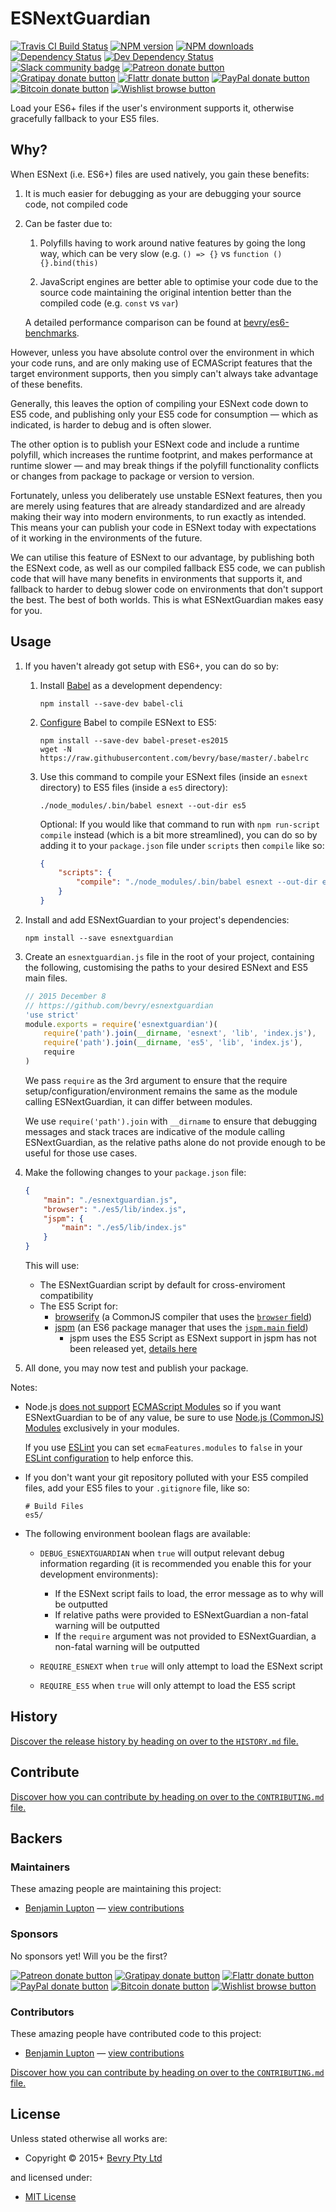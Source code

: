 <!-- TITLE/ -->

<h1>ESNextGuardian</h1>

<!-- /TITLE -->


<!-- BADGES/ -->

<span class="badge-travisci"><a href="http://travis-ci.org/bevry/esnextguardian" title="Check this project's build status on TravisCI"><img src="https://img.shields.io/travis/bevry/esnextguardian/master.svg" alt="Travis CI Build Status" /></a></span>
<span class="badge-npmversion"><a href="https://npmjs.org/package/esnextguardian" title="View this project on NPM"><img src="https://img.shields.io/npm/v/esnextguardian.svg" alt="NPM version" /></a></span>
<span class="badge-npmdownloads"><a href="https://npmjs.org/package/esnextguardian" title="View this project on NPM"><img src="https://img.shields.io/npm/dm/esnextguardian.svg" alt="NPM downloads" /></a></span>
<span class="badge-daviddm"><a href="https://david-dm.org/bevry/esnextguardian" title="View the status of this project's dependencies on DavidDM"><img src="https://img.shields.io/david/bevry/esnextguardian.svg" alt="Dependency Status" /></a></span>
<span class="badge-daviddmdev"><a href="https://david-dm.org/bevry/esnextguardian#info=devDependencies" title="View the status of this project's development dependencies on DavidDM"><img src="https://img.shields.io/david/dev/bevry/esnextguardian.svg" alt="Dev Dependency Status" /></a></span>
<br class="badge-separator" />
<span class="badge-slackin"><a href="https://slack.bevry.me" title="Join this project's slack community"><img src="https://slack.bevry.me/badge.svg" alt="Slack community badge" /></a></span>
<span class="badge-patreon"><a href="http://patreon.com/bevry" title="Donate to this project using Patreon"><img src="https://img.shields.io/badge/patreon-donate-yellow.svg" alt="Patreon donate button" /></a></span>
<span class="badge-gratipay"><a href="https://www.gratipay.com/bevry" title="Donate weekly to this project using Gratipay"><img src="https://img.shields.io/badge/gratipay-donate-yellow.svg" alt="Gratipay donate button" /></a></span>
<span class="badge-flattr"><a href="https://flattr.com/profile/balupton" title="Donate to this project using Flattr"><img src="https://img.shields.io/badge/flattr-donate-yellow.svg" alt="Flattr donate button" /></a></span>
<span class="badge-paypal"><a href="https://bevry.me/paypal" title="Donate to this project using Paypal"><img src="https://img.shields.io/badge/paypal-donate-yellow.svg" alt="PayPal donate button" /></a></span>
<span class="badge-bitcoin"><a href="https://bevry.me/bitcoin" title="Donate once-off to this project using Bitcoin"><img src="https://img.shields.io/badge/bitcoin-donate-yellow.svg" alt="Bitcoin donate button" /></a></span>
<span class="badge-wishlist"><a href="https://bevry.me/wishlist" title="Buy an item on our wishlist for us"><img src="https://img.shields.io/badge/wishlist-donate-yellow.svg" alt="Wishlist browse button" /></a></span>

<!-- /BADGES -->


<!-- DESCRIPTION/ -->

Load your ES6+ files if the user's environment supports it, otherwise gracefully fallback to your ES5 files.

<!-- /DESCRIPTION -->


## Why?

When ESNext (i.e. ES6+) files are used natively, you gain these benefits:

1. It is much easier for debugging as your are debugging your source code, not compiled code

2. Can be faster due to:

 	1. Polyfills having to work around native features by going the long way, which can be very slow (e.g. `() => {}` vs `function () {}.bind(this)`

	2. JavaScript engines are better able to optimise your code due to the source code maintaining the original intention better than the compiled code (e.g. `const` vs `var`)

	A detailed performance comparison can be found at [bevry/es6-benchmarks](https://github.com/bevry/es6-benchmarks).

However, unless you have absolute control over the environment in which your code runs, and are only making use of ECMAScript features that the target environment supports, then you simply can't always take advantage of these benefits.

Generally, this leaves the option of compiling your ESNext code down to ES5 code, and publishing only your ES5 code for consumption — which as indicated, is harder to debug and is often slower.

The other option is to publish your ESNext code and include a runtime polyfill, which increases the runtime footprint, and makes performance at runtime slower — and may break things if the polyfill functionality conflicts or changes from package to package or version to version.

Fortunately, unless you deliberately use unstable ESNext features, then you are merely using features that are already standardized and are already making their way into modern environments, to run exactly as intended. This means your can publish your code in ESNext today with expectations of it working in the environments of the future.

We can utilise this feature of ESNext to our advantage, by publishing both the ESNext code, as well as our compiled fallback ES5 code, we can publish code that will have many benefits in environments that supports it, and fallback to harder to debug slower code on environments that don't support the best. The best of both worlds. This is what ESNextGuardian makes easy for you.


## Usage

1. If you haven't already got setup with ES6+, you can do so by:

	1. Install [Babel](https://babeljs.io) as a development dependency:

		``` shell
		npm install --save-dev babel-cli
		```

    1. [Configure](http://babeljs.io/docs/plugins/preset-es2015/) Babel to compile ESNext to ES5:

        ``` shell
        npm install --save-dev babel-preset-es2015
        wget -N https://raw.githubusercontent.com/bevry/base/master/.babelrc
        ```

	1. Use this command to compile your ESNext files (inside an `esnext` directory) to ES5 files (inside a `es5` directory):

		``` shell
		./node_modules/.bin/babel esnext --out-dir es5
		```

		Optional: If you would like that command to run with `npm run-script compile` instead (which is a bit more streamlined), you can do so by adding it to your `package.json` file under `scripts` then `compile` like so:

		``` json
		{
			"scripts": {
				"compile": "./node_modules/.bin/babel esnext --out-dir es5"
			}
		}
		```

1. Install and add ESNextGuardian to your project's dependencies:

	``` shell
	npm install --save esnextguardian
	```

1. Create an `esnextguardian.js` file in the root of your project, containing the following, customising the paths to your desired ESNext and ES5 main files.

 	``` javascript
    // 2015 December 8
    // https://github.com/bevry/esnextguardian
    'use strict'
    module.exports = require('esnextguardian')(
    	require('path').join(__dirname, 'esnext', 'lib', 'index.js'),
    	require('path').join(__dirname, 'es5', 'lib', 'index.js'),
        require
    )
	```

	We pass `require` as the 3rd argument to ensure that the require setup/configuration/environment remains the same as the module calling ESNextGuardian, it can differ between modules.

    We use `require('path').join` with `__dirname` to ensure that debugging messages and stack traces are indicative of the module calling ESNextGuardian, as the relative paths alone do not provide enough to be useful for those use cases.

1. Make the following changes to your `package.json` file:

	``` json
	{
		"main": "./esnextguardian.js",
		"browser": "./es5/lib/index.js",
		"jspm": {
			"main": "./es5/lib/index.js"
		}
	}
	```

	This will use:

	- The ESNextGuardian script by default for cross-enviroment compatibility
    - The ES5 Script for:
        - [browserify](http://browserify.org/) (a CommonJS compiler that uses the [`browser` field](https://github.com/substack/node-browserify#browser-field))
        - [jspm](http://jspm.io) (an ES6 package manager that uses the [`jspm.main` field](https://github.com/jspm/registry/wiki/Configuring-Packages-for-jspm#prefixing-configuration))
            - jspm uses the ES5 Script as ESNext support in jspm has not been released yet, [details here](https://github.com/bevry/domain-browser/pull/7#issuecomment-160814333)

1. All done, you may now test and publish your package.

Notes:

- Node.js [does not support](https://twitter.com/balupton/status/671519915795345410) [ECMAScript Modules](https://babeljs.io/docs/learn-es2015/#modules) so if you want ESNextGuardian to be of any value, be sure to use [Node.js (CommonJS) Modules](https://nodejs.org/api/modules.html) exclusively in your modules.

    If you use [ESLint](http://eslint.org) you can set `ecmaFeatures.modules` to `false` in your [ESLint configuration](http://eslint.org/docs/user-guide/configuring) to help enforce this.

- If you don't want your git repository polluted with your ES5 compiled files, add your ES5 files to your `.gitignore` file, like so:

	```
	# Build Files
	es5/
	```

- The following environment boolean flags are available:

    - `DEBUG_ESNEXTGUARDIAN` when `true` will output relevant debug information regarding (it is recommended you enable this for your development environments):

        - If the ESNext script fails to load, the error message as to why will be outputted
        - If relative paths were provided to ESNextGuardian a non-fatal warning will be outputted
        - If the `require` argument was not provided to ESNextGuardian, a non-fatal warning will be outputted

    - `REQUIRE_ESNEXT` when `true` will only attempt to load the ESNext script

    - `REQUIRE_ES5` when `true` will only attempt to load the ES5 script


<!-- HISTORY/ -->

<h2>History</h2>

<a href="https://github.com/bevry/esnextguardian/blob/master/HISTORY.md#files">Discover the release history by heading on over to the <code>HISTORY.md</code> file.</a>

<!-- /HISTORY -->


<!-- CONTRIBUTE/ -->

<h2>Contribute</h2>

<a href="https://github.com/bevry/esnextguardian/blob/master/CONTRIBUTING.md#files">Discover how you can contribute by heading on over to the <code>CONTRIBUTING.md</code> file.</a>

<!-- /CONTRIBUTE -->


<!-- BACKERS/ -->

<h2>Backers</h2>

<h3>Maintainers</h3>

These amazing people are maintaining this project:

<ul><li><a href="http://balupton.com">Benjamin Lupton</a> — <a href="https://github.com/bevry/esnextguardian/commits?author=balupton" title="View the GitHub contributions of Benjamin Lupton on repository bevry/esnextguardian">view contributions</a></li></ul>

<h3>Sponsors</h3>

No sponsors yet! Will you be the first?

<span class="badge-patreon"><a href="http://patreon.com/bevry" title="Donate to this project using Patreon"><img src="https://img.shields.io/badge/patreon-donate-yellow.svg" alt="Patreon donate button" /></a></span>
<span class="badge-gratipay"><a href="https://www.gratipay.com/bevry" title="Donate weekly to this project using Gratipay"><img src="https://img.shields.io/badge/gratipay-donate-yellow.svg" alt="Gratipay donate button" /></a></span>
<span class="badge-flattr"><a href="https://flattr.com/profile/balupton" title="Donate to this project using Flattr"><img src="https://img.shields.io/badge/flattr-donate-yellow.svg" alt="Flattr donate button" /></a></span>
<span class="badge-paypal"><a href="https://bevry.me/paypal" title="Donate to this project using Paypal"><img src="https://img.shields.io/badge/paypal-donate-yellow.svg" alt="PayPal donate button" /></a></span>
<span class="badge-bitcoin"><a href="https://bevry.me/bitcoin" title="Donate once-off to this project using Bitcoin"><img src="https://img.shields.io/badge/bitcoin-donate-yellow.svg" alt="Bitcoin donate button" /></a></span>
<span class="badge-wishlist"><a href="https://bevry.me/wishlist" title="Buy an item on our wishlist for us"><img src="https://img.shields.io/badge/wishlist-donate-yellow.svg" alt="Wishlist browse button" /></a></span>

<h3>Contributors</h3>

These amazing people have contributed code to this project:

<ul><li><a href="http://balupton.com">Benjamin Lupton</a> — <a href="https://github.com/bevry/esnextguardian/commits?author=balupton" title="View the GitHub contributions of Benjamin Lupton on repository bevry/esnextguardian">view contributions</a></li></ul>

<a href="https://github.com/bevry/esnextguardian/blob/master/CONTRIBUTING.md#files">Discover how you can contribute by heading on over to the <code>CONTRIBUTING.md</code> file.</a>

<!-- /BACKERS -->


<!-- LICENSE/ -->

<h2>License</h2>

Unless stated otherwise all works are:

<ul><li>Copyright &copy; 2015+ <a href="http://bevry.me">Bevry Pty Ltd</a></li></ul>

and licensed under:

<ul><li><a href="http://spdx.org/licenses/MIT.html">MIT License</a></li></ul>

<!-- /LICENSE -->
